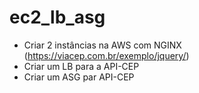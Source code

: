 # ec2_lb_asg

* Criar 2 instâncias na AWS com NGINX (https://viacep.com.br/exemplo/jquery/)
* Criar um LB para a API-CEP
* Criar um ASG par API-CEP

